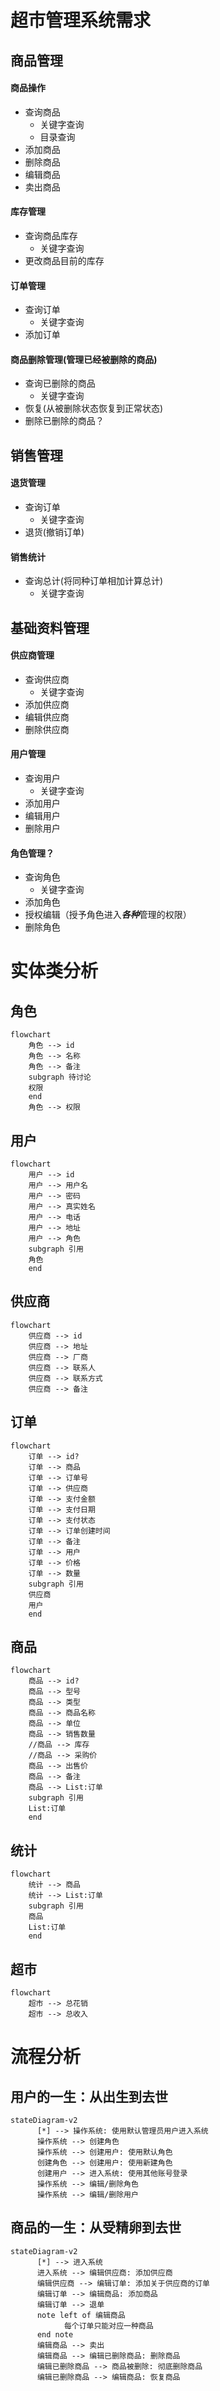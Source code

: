 # 超市管理系统需求

## 商品管理

#### 商品操作

- 查询商品
  - 关键字查询
  - 目录查询
- 添加商品
- 删除商品
- 编辑商品
- 卖出商品

#### 库存管理

- 查询商品库存
  - 关键字查询
- 更改商品目前的库存

#### 订单管理

- 查询订单
  - 关键字查询
- 添加订单

#### 商品删除管理(管理已经被删除的商品)

- 查询已删除的商品
  - 关键字查询
- 恢复(从被删除状态恢复到正常状态)
- 删除已删除的商品？

## 销售管理

#### 退货管理

- 查询订单
  - 关键字查询
- 退货(撤销订单)

#### 销售统计

- 查询总计(将同种订单相加计算总计)
  - 关键字查询

## 基础资料管理

#### 供应商管理

- 查询供应商
  - 关键字查询
- 添加供应商
- 编辑供应商
- 删除供应商

#### 用户管理

- 查询用户
  - 关键字查询
- 添加用户
- 编辑用户
- 删除用户

#### 角色管理？

- 查询角色
  - 关键字查询
- 添加角色
- 授权编辑（授予角色进入***各种***管理的权限）
- 删除角色



# 实体类分析

## 角色

```mermaid
flowchart
	角色 --> id
	角色 --> 名称
	角色 --> 备注
	subgraph 待讨论
	权限
	end
	角色 --> 权限
```

## 用户

```mermaid
flowchart 
	用户 --> id
	用户 --> 用户名
	用户 --> 密码
	用户 --> 真实姓名
	用户 --> 电话
	用户 --> 地址
	用户 --> 角色
	subgraph 引用
	角色
	end
```

## 供应商

```mermaid
flowchart
	供应商 --> id
	供应商 --> 地址
	供应商 --> 厂商
	供应商 --> 联系人
	供应商 --> 联系方式
	供应商 --> 备注
```

## 订单

```mermaid
flowchart
	订单 --> id?
	订单 --> 商品
	订单 --> 订单号
	订单 --> 供应商
	订单 --> 支付金额
	订单 --> 支付日期
	订单 --> 支付状态
	订单 --> 订单创建时间
	订单 --> 备注
	订单 --> 用户
	订单 --> 价格
	订单 --> 数量
	subgraph 引用
	供应商
	用户
	end
```

## 商品

```mermaid
flowchart
	商品 --> id?
	商品 --> 型号
	商品 --> 类型
	商品 --> 商品名称
	商品 --> 单位
	商品 --> 销售数量
	//商品 --> 库存
	//商品 --> 采购价
	商品 --> 出售价
	商品 --> 备注
	商品 --> List:订单
	subgraph 引用
	List:订单
	end
```

## 统计

```mermaid
flowchart
	统计 --> 商品
	统计 --> List:订单
	subgraph 引用
	商品
	List:订单
	end
```

## 超市

```mermaid
flowchart
	超市 --> 总花销
	超市 --> 总收入
```

# 流程分析

## 用户的一生：从出生到去世

```mermaid
stateDiagram-v2
	  [*] --> 操作系统: 使用默认管理员用户进入系统
	  操作系统 --> 创建角色
	  操作系统 --> 创建用户: 使用默认角色
	  创建角色 --> 创建用户: 使用新建角色
	  创建用户 --> 进入系统: 使用其他账号登录
	  操作系统 --> 编辑/删除角色
	  操作系统 --> 编辑/删除用户
```

## 商品的一生：从受精卵到去世

```mermaid
stateDiagram-v2
	  [*] --> 进入系统
	  进入系统 --> 编辑供应商: 添加供应商
	  编辑供应商 --> 编辑订单: 添加关于供应商的订单
	  编辑订单 --> 编辑商品: 添加商品
	  编辑订单 --> 退单
	  note left of 编辑商品
            每个订单只能对应一种商品
      end note
      编辑商品 --> 卖出
      编辑商品 --> 编辑已删除商品: 删除商品
      编辑已删除商品 --> 商品被删除: 彻底删除商品
      编辑已删除商品 --> 编辑商品: 恢复商品
```
